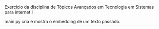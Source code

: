 Exercício da disciplina de Tópicos Avançados em Tecnologia em Sistemas para internet I

main.py cria e mostra o embedding de um texto passado.

